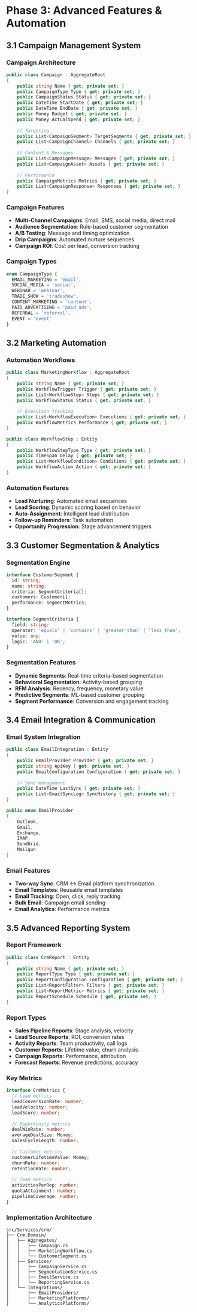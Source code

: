 # Phase 3: Advanced Features & Automation

## 3.1 Campaign Management System

### Campaign Architecture
```csharp
public class Campaign : AggregateRoot
{
    public string Name { get; private set; }
    public CampaignType Type { get; private set; }
    public CampaignStatus Status { get; private set; }
    public DateTime StartDate { get; private set; }
    public DateTime EndDate { get; private set; }
    public Money Budget { get; private set; }
    public Money ActualSpend { get; private set; }
    
    // Targeting
    public List<CampaignSegment> TargetSegments { get; private set; }
    public List<CampaignChannel> Channels { get; private set; }
    
    // Content & Messages
    public List<CampaignMessage> Messages { get; private set; }
    public List<CampaignAsset> Assets { get; private set; }
    
    // Performance
    public CampaignMetrics Metrics { get; private set; }
    public List<CampaignResponse> Responses { get; private set; }
}
```

### Campaign Features
- **Multi-Channel Campaigns**: Email, SMS, social media, direct mail
- **Audience Segmentation**: Rule-based customer segmentation
- **A/B Testing**: Message and timing optimization
- **Drip Campaigns**: Automated nurture sequences
- **Campaign ROI**: Cost per lead, conversion tracking

### Campaign Types
```typescript
enum CampaignType {
  EMAIL_MARKETING = 'email',
  SOCIAL_MEDIA = 'social',
  WEBINAR = 'webinar',
  TRADE_SHOW = 'tradeshow',
  CONTENT_MARKETING = 'content',
  PAID_ADVERTISING = 'paid_ads',
  REFERRAL = 'referral',
  EVENT = 'event'
}
```

## 3.2 Marketing Automation

### Automation Workflows
```csharp
public class MarketingWorkflow : AggregateRoot
{
    public string Name { get; private set; }
    public WorkflowTrigger Trigger { get; private set; }
    public List<WorkflowStep> Steps { get; private set; }
    public WorkflowStatus Status { get; private set; }
    
    // Execution tracking
    public List<WorkflowExecution> Executions { get; private set; }
    public WorkflowMetrics Performance { get; private set; }
}

public class WorkflowStep : Entity
{
    public WorkflowStepType Type { get; private set; }
    public TimeSpan Delay { get; private set; }
    public List<WorkflowCondition> Conditions { get; private set; }
    public WorkflowAction Action { get; private set; }
}
```

### Automation Features
- **Lead Nurturing**: Automated email sequences
- **Lead Scoring**: Dynamic scoring based on behavior
- **Auto-Assignment**: Intelligent lead distribution
- **Follow-up Reminders**: Task automation
- **Opportunity Progression**: Stage advancement triggers

## 3.3 Customer Segmentation & Analytics

### Segmentation Engine
```typescript
interface CustomerSegment {
  id: string;
  name: string;
  criteria: SegmentCriteria[];
  customers: Customer[];
  performance: SegmentMetrics;
}

interface SegmentCriteria {
  field: string;
  operator: 'equals' | 'contains' | 'greater_than' | 'less_than';
  value: any;
  logic: 'AND' | 'OR';
}
```

### Segmentation Features
- **Dynamic Segments**: Real-time criteria-based segmentation
- **Behavioral Segmentation**: Activity-based grouping
- **RFM Analysis**: Recency, frequency, monetary value
- **Predictive Segments**: ML-based customer grouping
- **Segment Performance**: Conversion and engagement tracking

## 3.4 Email Integration & Communication

### Email System Integration
```csharp
public class EmailIntegration : Entity
{
    public EmailProvider Provider { get; private set; }
    public string ApiKey { get; private set; }
    public EmailConfiguration Configuration { get; private set; }
    
    // Sync management
    public DateTime LastSync { get; private set; }
    public List<EmailSyncLog> SyncHistory { get; private set; }
}

public enum EmailProvider
{
    Outlook,
    Gmail,
    Exchange,
    IMAP,
    SendGrid,
    Mailgun
}
```

### Email Features
- **Two-way Sync**: CRM ↔ Email platform synchronization
- **Email Templates**: Reusable email templates
- **Email Tracking**: Open, click, reply tracking
- **Bulk Email**: Campaign email sending
- **Email Analytics**: Performance metrics

## 3.5 Advanced Reporting System

### Report Framework
```csharp
public class CrmReport : Entity
{
    public string Name { get; private set; }
    public ReportType Type { get; private set; }
    public ReportConfiguration Configuration { get; private set; }
    public List<ReportFilter> Filters { get; private set; }
    public List<ReportMetric> Metrics { get; private set; }
    public ReportSchedule Schedule { get; private set; }
}
```

### Report Types
- **Sales Pipeline Reports**: Stage analysis, velocity
- **Lead Source Reports**: ROI, conversion rates
- **Activity Reports**: Team productivity, call logs
- **Customer Reports**: Lifetime value, churn analysis
- **Campaign Reports**: Performance, attribution
- **Forecast Reports**: Revenue predictions, accuracy

### Key Metrics
```typescript
interface CrmMetrics {
  // Lead metrics
  leadConversionRate: number;
  leadVelocity: number;
  leadScore: number;
  
  // Opportunity metrics
  dealWinRate: number;
  averageDealSize: Money;
  salesCycleLength: number;
  
  // Customer metrics
  customerLifetimeValue: Money;
  churnRate: number;
  retentionRate: number;
  
  // Team metrics
  activitiesPerRep: number;
  quotaAttainment: number;
  pipelineCoverage: number;
}
```

### Implementation Architecture
```
src/Services/crm/
├── Crm.Domain/
│   ├── Aggregates/
│   │   ├── Campaign.cs
│   │   ├── MarketingWorkflow.cs
│   │   └── CustomerSegment.cs
│   ├── Services/
│   │   ├── CampaignService.cs
│   │   ├── SegmentationService.cs
│   │   ├── EmailService.cs
│   │   └── ReportingService.cs
│   └── Integrations/
│       ├── EmailProviders/
│       ├── MarketingPlatforms/
│       └── AnalyticsPlatforms/
```
